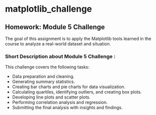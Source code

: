 # matplotlib_challenge

## Homework: Module 5 Challenge

The goal of this assignment is to apply the Matplotlib tools learned in the course to analyze a real-world dataset and situation.

### Short Description about Module 5 Challenge : 

This challenge covers the following tasks:

- Data preparation and cleaning.
- Generating summary statistics.
- Creating bar charts and pie charts for data visualization.
- Calculating quartiles, identifying outliers, and creating box plots.
- Developing line plots and scatter plots.
- Performing correlation analysis and regression.
- Submitting the final analysis with insights and findings.